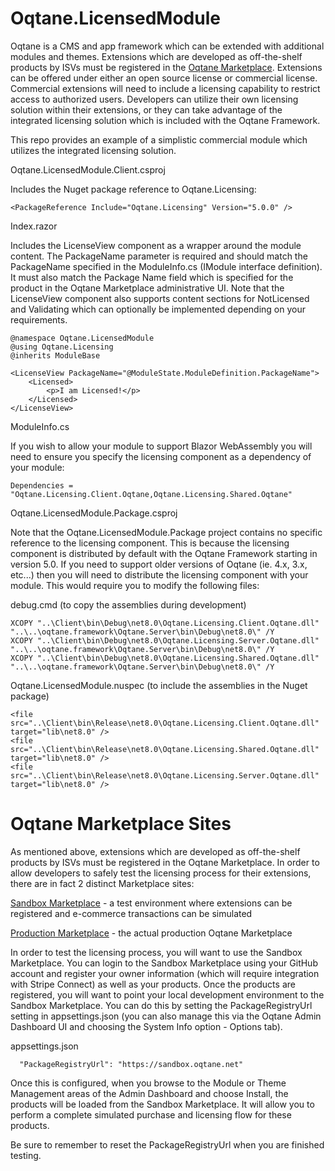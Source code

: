 # Oqtane.LicensedModule

Oqtane is a CMS and app framework which can be extended with additional modules and themes. Extensions which are developed as off-the-shelf products by ISVs must be registered in the [Oqtane Marketplace](https://www.oqtane.net). Extensions can be offered under either an open source license or commercial license. Commercial extensions will need to include a licensing capability to restrict access to authorized users. Developers can utilize their own licensing solution within their extensions, or they can take advantage of the integrated licensing solution which is included with the Oqtane Framework. 

This repo provides an example of a simplistic commercial module which utilizes the integrated licensing solution.

Oqtane.LicensedModule.Client.csproj 

Includes the Nuget package reference to Oqtane.Licensing:

```
<PackageReference Include="Oqtane.Licensing" Version="5.0.0" />
```

Index.razor

Includes the LicenseView component as a wrapper around the module content. The PackageName parameter is required and should match the PackageName specified in the ModuleInfo.cs (IModule interface definition). It must also match the Package Name field which is specified for the product in the Oqtane Marketplace administrative UI. Note that the LicenseView component also supports content sections for NotLicensed and Validating which can optionally be implemented depending on your requirements.

```
@namespace Oqtane.LicensedModule
@using Oqtane.Licensing
@inherits ModuleBase

<LicenseView PackageName="@ModuleState.ModuleDefinition.PackageName">
    <Licensed>
        <p>I am Licensed!</p>
    </Licensed>
</LicenseView>
```

ModuleInfo.cs

If you wish to allow your module to support Blazor WebAssembly you will need to ensure you specify the licensing component as a dependency of your module:

```
Dependencies = "Oqtane.Licensing.Client.Oqtane,Oqtane.Licensing.Shared.Oqtane"
```

Oqtane.LicensedModule.Package.csproj

Note that the Oqtane.LicensedModule.Package project contains no specific reference to the licensing component. This is because the licensing component is distributed by default with the Oqtane Framework starting in version 5.0. If you need to support older versions of Oqtane (ie. 4.x, 3.x, etc...) then you will need to distribute the licensing component with your module. This would require you to modify the following files:

debug.cmd (to copy the assemblies during development)

```
XCOPY "..\Client\bin\Debug\net8.0\Oqtane.Licensing.Client.Oqtane.dll" "..\..\oqtane.framework\Oqtane.Server\bin\Debug\net8.0\" /Y
XCOPY "..\Client\bin\Debug\net8.0\Oqtane.Licensing.Server.Oqtane.dll" "..\..\oqtane.framework\Oqtane.Server\bin\Debug\net8.0\" /Y
XCOPY "..\Client\bin\Debug\net8.0\Oqtane.Licensing.Shared.Oqtane.dll" "..\..\oqtane.framework\Oqtane.Server\bin\Debug\net8.0\" /Y
```

Oqtane.LicensedModule.nuspec (to include the assemblies in the Nuget package)

```
<file src="..\Client\bin\Release\net8.0\Oqtane.Licensing.Client.Oqtane.dll" target="lib\net8.0" /> 
<file src="..\Client\bin\Release\net8.0\Oqtane.Licensing.Shared.Oqtane.dll" target="lib\net8.0" />
<file src="..\Client\bin\Release\net8.0\Oqtane.Licensing.Server.Oqtane.dll" target="lib\net8.0" />
```

# Oqtane Marketplace Sites

As mentioned above, extensions which are developed as off-the-shelf products by ISVs must be registered in the Oqtane Marketplace. In order to allow developers to safely test the licensing process for their extensions, there are in fact 2 distinct Marketplace sites:

[Sandbox Marketplace](https://sandbox.oqtane.net) - a test environment where extensions can be registered and e-commerce transactions can be simulated

[Production Marketplace](https://www.oqtane.net) - the actual production Oqtane Marketplace

In order to test the licensing process, you will want to use the Sandbox Marketplace. You can login to the Sandbox Marketplace using your GitHub account and register your owner information (which will require integration with Stripe Connect) as well as your products. Once the products are registered, you will want to point your local development environment to the Sandbox Marketplace. You can do this by setting the PackageRegistryUrl setting in appsettings.json (you can also manage this via the Oqtane Admin Dashboard UI and choosing the System Info option - Options tab).

appsettings.json

```
  "PackageRegistryUrl": "https://sandbox.oqtane.net"
```

Once this is configured, when you browse to the Module or Theme Management areas of the Admin Dashboard and choose Install, the products will be loaded from the Sandbox Marketplace. It will allow you to perform a complete simulated purchase and licensing flow for these products. 

Be sure to remember to reset the PackageRegistryUrl when you are finished testing.

